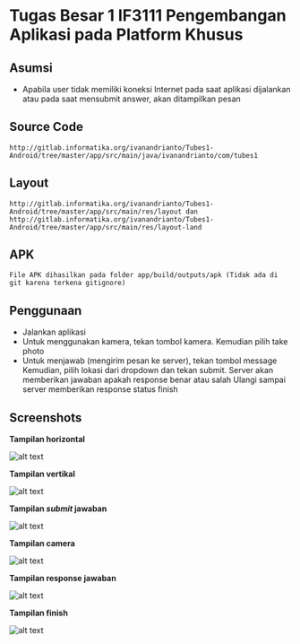 # Tugas Besar 1 IF3111 Pengembangan Aplikasi pada Platform Khusus

## Asumsi
* Apabila user tidak memiliki koneksi Internet pada saat aplikasi dijalankan atau pada saat mensubmit answer, akan ditampilkan pesan

## Source Code
    http://gitlab.informatika.org/ivanandrianto/Tubes1-Android/tree/master/app/src/main/java/ivanandrianto/com/tubes1

## Layout
    http://gitlab.informatika.org/ivanandrianto/Tubes1-Android/tree/master/app/src/main/res/layout dan
    http://gitlab.informatika.org/ivanandrianto/Tubes1-Android/tree/master/app/src/main/res/layout-land
	
## APK
	File APK dihasilkan pada folder app/build/outputs/apk (Tidak ada di git karena terkena gitignore)
	
## Penggunaan
* Jalankan aplikasi
* Untuk menggunakan kamera, tekan tombol kamera. Kemudian pilih take photo
* Untuk menjawab (mengirim pesan ke server), tekan tombol message
  Kemudian, pilih lokasi dari dropdown dan tekan submit. Server akan memberikan jawaban apakah response benar atau salah
  Ulangi sampai server memberikan response status finish
	  
## Screenshots
**Tampilan horizontal**

![alt text](https://lh3.googleusercontent.com/-KSsxkYP8Ekk/VvfNgI3Bp5I/AAAAAAAAJVQ/2P2H6B8mT8UF6vsaXkTVxR-IjKypZ2fJwCCo/s800-Ic42/Landscape%255B1%255D.png)

**Tampilan vertikal**

![alt text](https://lh3.googleusercontent.com/-DCJLIxQ0v5A/VvfNawTRrtI/AAAAAAAAJVQ/yJFr3ovDX_0AHJ31NeE__x5lpWE7H4ycwCCo/s512-Ic42/Start%255B1%255D.png)


**Tampilan *submit* jawaban**

![alt text](https://lh3.googleusercontent.com/--riZegZoRas/VvfNh7tfyoI/AAAAAAAAJVQ/FyqlFEEKNQUqfZIt_j3ukRB7qMxJgZz-wCCo/s512-Ic42/Answer%255B1%255D.png)


**Tampilan camera**

![alt text](https://lh3.googleusercontent.com/-QTyHsm5NeQ4/VvfNS9zBMdI/AAAAAAAAJU8/9QL67Z3rwvIcBT9DCayjCo8VM5ndlIn-wCCo/s512-Ic42/Camera%255B1%255D.png)


**Tampilan response jawaban**

![alt text](https://lh3.googleusercontent.com/-rUeX9vhrhqs/VvfaPPrENqI/AAAAAAAAJV0/hHnYzVIoUQMcRu3p2ovvddOLBeCfkczyACCo/s512-Ic42/Wrong_Answer%255B1%255D.png)


**Tampilan finish**

![alt text](https://lh3.googleusercontent.com/-aT2KflqMEP8/VvfNV58_AzI/AAAAAAAAJVQ/Cee2WxIZiasuSjnrmEfYk6lAy9cyw36fwCCo/s512-Ic42/Finish%255B1%255D.png)
